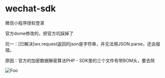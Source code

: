 # wechat-sdk
微信小程序授权登录

官方dome修改的，把官方坑踩掉了

坑一：[已解决]wx.request返回的json是字符串，并无法用JSON.parse，还会报错。

原因：官方的加密数据解密算法PHP - SDK里的三个文件有带BOM头，要去除

![Foo](https://mmbiz.qlogo.cn/mmbiz_png/LzqOsJaVibY8yegD8T1lJNAhuaXESC8P7hGBQW94xc4W5zOyID0rMBs599vrQAOdl4esBPdOmm54xPsM11exX2A/0?wx_fmt=png
)
